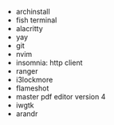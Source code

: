 - archinstall
- fish terminal
- alacritty
- yay
- git
- nvim
- insomnia: http client
- ranger
- i3lockmore
- flameshot
- master pdf editor version 4
- iwgtk
- arandr
